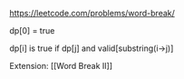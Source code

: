 https://leetcode.com/problems/word-break/


dp\[0] = true

dp\[i] is true if dp\[j] and valid\[substring(i->j)]


Extension: [[Word Break II]]